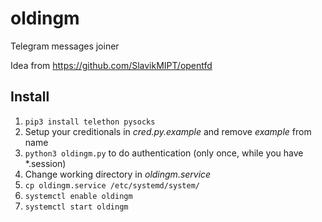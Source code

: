 # oldingm

Telegram messages joiner

Idea from <https://github.com/SlavikMIPT/opentfd>

## Install

1. `pip3 install telethon pysocks`
2. Setup your creditionals in *cred.py.example* and remove *example* from name
3. `python3 oldingm.py` to do authentication (only once, while you have *.session)
4. Change working directory in *oldingm.service*
5. `cp oldingm.service /etc/systemd/system/`
6. `systemctl enable oldingm`
7. `systemctl start oldingm`
